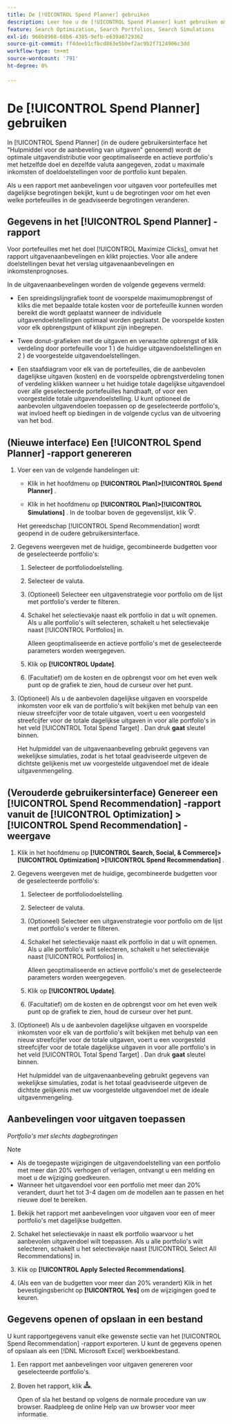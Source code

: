```yaml
---
title: De [!UICONTROL Spend Planner] gebruiken
description: Leer hoe u de [!UICONTROL Spend Planner] kunt gebruiken om de optimale uitgavenverdeling over portfolio's te bepalen.
feature: Search Optimization, Search Portfolios, Search Simulations
exl-id: 966b8968-68b6-4385-9efb-e639a6729362
source-git-commit: ff4deeb1cfbcd863e5b0ef2ac9b2f7124906c3dd
workflow-type: tm+mt
source-wordcount: '791'
ht-degree: 0%

---
```


# De [!UICONTROL Spend Planner] gebruiken

<!-- When this becomes a menu item, move file and TOC entry accordingly -->

In [!UICONTROL Spend Planner] (in de oudere gebruikersinterface het &quot;Hulpmiddel voor de aanbeveling van uitgaven&quot; genoemd) wordt de optimale uitgavendistributie voor geoptimaliseerde en actieve portfolio&#39;s met hetzelfde doel en dezelfde valuta aangegeven, zodat u maximale inkomsten of doeldoelstellingen voor de portfolio kunt bepalen.

Als u een rapport met aanbevelingen voor uitgaven voor portefeuilles met dagelijkse begrotingen bekijkt, kunt u de begrotingen voor om het even welke portefeuilles in de geadviseerde begrotingen veranderen.

## Gegevens in het [!UICONTROL Spend Planner] -rapport

Voor portefeuilles met het doel [!UICONTROL Maximize Clicks], omvat het rapport uitgavenaanbevelingen en klikt projecties. Voor alle andere doelstellingen bevat het verslag uitgavenaanbevelingen en inkomstenprognoses.

In de uitgavenaanbevelingen worden de volgende gegevens vermeld:

* Een spreidingslijngrafiek toont de voorspelde maximumopbrengst of kliks die met bepaalde totale kosten voor de portefeuille kunnen worden bereikt die wordt geplaatst wanneer de individuele uitgavendoelstellingen optimaal worden geplaatst. De voorspelde kosten voor elk opbrengstpunt of klikpunt zijn inbegrepen.

* Twee donut-grafieken met de uitgaven en verwachte opbrengst of klik verdeling door portefeuille voor 1 \) de huidige uitgavendoelstellingen en 2 \) de voorgestelde uitgavendoelstellingen.

* Een staafdiagram voor elk van de portefeuilles, die de aanbevolen dagelijkse uitgaven (kosten) en de voorspelde opbrengstverdeling tonen of verdeling klikken wanneer u het huidige totale dagelijkse uitgavendoel over alle geselecteerde portefeuilles handhaaft, of voor een voorgestelde totale uitgavendoelstelling. U kunt optioneel de aanbevolen uitgavendoelen toepassen op de geselecteerde portfolio&#39;s, wat invloed heeft op biedingen in de volgende cyclus van de uitvoering van het bod.

## (Nieuwe interface) Een [!UICONTROL Spend Planner] -rapport genereren

1. Voer een van de volgende handelingen uit:

   * Klik in het hoofdmenu op **[!UICONTROL Plan]>[!UICONTROL Spend Planner]** .

   * Klik in het hoofdmenu op **[!UICONTROL Plan]>[!UICONTROL Simulations]** . In de toolbar boven de gegevenslijst, klik ![ de Planner van de Uitgaven ](/help/search-social-commerce/assets/spend-planner-icon.png " de Planner van de Uitgaven ").

   Het gereedschap [!UICONTROL Spend Recommendation] wordt geopend in de oudere gebruikersinterface.

1. Gegevens weergeven met de huidige, gecombineerde budgetten voor de geselecteerde portfolio&#39;s:

   1. Selecteer de portfoliodoelstelling.

   1. Selecteer de valuta.

   1. (Optioneel) Selecteer een uitgavenstrategie voor portfolio om de lijst met portfolio&#39;s verder te filteren.

   1. Schakel het selectievakje naast elk portfolio in dat u wilt opnemen. Als u alle portfolio&#39;s wilt selecteren, schakelt u het selectievakje naast [!UICONTROL Portfolios] in.

      Alleen geoptimaliseerde en actieve portfolio&#39;s met de geselecteerde parameters worden weergegeven.

   1. Klik op **[!UICONTROL Update]**.

   1. (Facultatief) om de kosten en de opbrengst voor om het even welk punt op de grafiek te zien, houd de curseur over het punt.

1. (Optioneel) Als u de aanbevolen dagelijkse uitgaven en voorspelde inkomsten voor elk van de portfolio&#39;s wilt bekijken met behulp van een nieuw streefcijfer voor de totale uitgaven, voert u een voorgesteld streefcijfer voor de totale dagelijkse uitgaven in voor alle portfolio&#39;s in het veld [!UICONTROL Total Spend Target] . Dan druk **gaat** sleutel binnen.

   Het hulpmiddel van de uitgavenaanbeveling gebruikt gegevens van wekelijkse simulaties, zodat is het totaal geadviseerde uitgeven de dichtste gelijkenis met uw voorgestelde uitgavendoel met de ideale uitgavenmengeling.

## (Verouderde gebruikersinterface) Genereer een [!UICONTROL Spend Recommendation] -rapport vanuit de [!UICONTROL Optimization] > [!UICONTROL Spend Recommendation] -weergave

1. Klik in het hoofdmenu op **[!UICONTROL Search, Social, & Commerce]> [!UICONTROL Optimization] >[!UICONTROL Spend Recommendation]** .

1. Gegevens weergeven met de huidige, gecombineerde budgetten voor de geselecteerde portfolio&#39;s:

   1. Selecteer de portfoliodoelstelling.

   1. Selecteer de valuta.

   1. (Optioneel) Selecteer een uitgavenstrategie voor portfolio om de lijst met portfolio&#39;s verder te filteren.

   1. Schakel het selectievakje naast elk portfolio in dat u wilt opnemen. Als u alle portfolio&#39;s wilt selecteren, schakelt u het selectievakje naast [!UICONTROL Portfolios] in.

      Alleen geoptimaliseerde en actieve portfolio&#39;s met de geselecteerde parameters worden weergegeven.

   1. Klik op **[!UICONTROL Update]**.

   1. (Facultatief) om de kosten en de opbrengst voor om het even welk punt op de grafiek te zien, houd de curseur over het punt.

1. (Optioneel) Als u de aanbevolen dagelijkse uitgaven en voorspelde inkomsten voor elk van de portfolio&#39;s wilt bekijken met behulp van een nieuw streefcijfer voor de totale uitgaven, voert u een voorgesteld streefcijfer voor de totale dagelijkse uitgaven in voor alle portfolio&#39;s in het veld [!UICONTROL Total Spend Target] . Dan druk **gaat** sleutel binnen.

   Het hulpmiddel van de uitgavenaanbeveling gebruikt gegevens van wekelijkse simulaties, zodat is het totaal geadviseerde uitgeven de dichtste gelijkenis met uw voorgestelde uitgavendoel met de ideale uitgavenmengeling.

## Aanbevelingen voor uitgaven toepassen

*Portfolio&#39;s met slechts dagbegrotingen*

>[!NOTE]
>
>* Als de toegepaste wijzigingen de uitgavendoelstelling van een portfolio met meer dan 20% verhogen of verlagen, ontvangt u een melding en moet u de wijziging goedkeuren.
>* Wanneer het uitgavendoel voor een portfolio met meer dan 20% verandert, duurt het tot 3-4 dagen om de modellen aan te passen en het nieuwe doel te bereiken.

1. Bekijk het rapport met aanbevelingen voor uitgaven voor een of meer portfolio&#39;s met dagelijkse budgetten.

1. Schakel het selectievakje in naast elk portfolio waarvoor u het aanbevolen uitgavendoel wilt toepassen. Als u alle portfolio&#39;s wilt selecteren, schakelt u het selectievakje naast [!UICONTROL Select All Recommendations] in.

1. Klik op **[!UICONTROL Apply Selected Recommendations]**.

1. (Als een van de budgetten voor meer dan 20% verandert) Klik in het bevestigingsbericht op **[!UICONTROL Yes]** om de wijzigingen goed te keuren.

## Gegevens openen of opslaan in een bestand

U kunt rapportgegevens vanuit elke gewenste sectie van het [!UICONTROL Spend Recommendation] -rapport exporteren. U kunt de gegevens openen of opslaan als een [!DNL Microsoft Excel] werkboekbestand.

1. Een rapport met aanbevelingen voor uitgaven genereren voor geselecteerde portfolio&#39;s.

1. Boven het rapport, klik ![ Download ](/help/search-social-commerce/assets/download-spend-recommendation.png " Download ").

   Open of sla het bestand op volgens de normale procedure van uw browser.  Raadpleeg de online Help van uw browser voor meer informatie.

